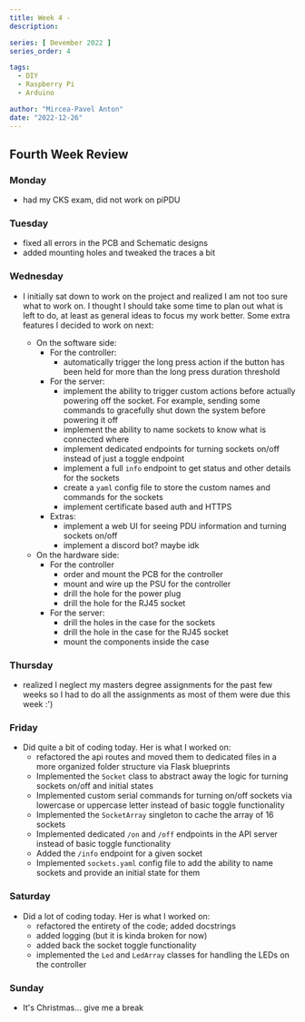 ```yaml
---
title: Week 4 - 
description: 

series: [ Devember 2022 ]
series_order: 4

tags:
  - DIY
  - Raspberry Pi
  - Arduino

author: "Mircea-Pavel Anton"
date: "2022-12-26"
---
```


## Fourth Week Review

### Monday

- had my CKS exam, did not work on piPDU

### Tuesday

- fixed all errors in the PCB and Schematic designs
- added mounting holes and tweaked the traces a bit

### Wednesday

- I initially sat down to work on the project and realized I am not too sure what to work on. I thought I should take some time to plan out what is left to do, at least as general ideas to focus my work better. Some extra features I decided to work on next:

    - On the software side:
        - For the controller:
            - automatically trigger the long press action if the button has been held for more than the long press duration threshold
        - For the server:
            - implement the ability to trigger custom actions before actually powering off the socket. For example, sending some commands to gracefully shut down the system before powering it off
            - implement the ability to name sockets to know what is connected where
            - implement dedicated endpoints for turning sockets on/off instead of just a toggle endpoint
            - implement a full `info` endpoint to get status and other details for the sockets
            - create a `yaml` config file to store the custom names and commands for the sockets
            - implement certificate based auth and HTTPS
        - Extras:
            - implement a web UI for seeing PDU information and turning sockets on/off
            - implement a discord bot? maybe idk
    - On the hardware side:
        - For the controller
            - order and mount the PCB for the controller
            - mount and wire up the PSU for the controller
            - drill the hole for the power plug
            - drill the hole for the RJ45 socket
        - For the server:
            - drill the holes in the case for the sockets
            - drill the hole in the case for the RJ45 socket
            - mount the components inside the case

### Thursday

- realized I neglect my masters degree assignments for the past few weeks so I had to do all the assignments as most of them were due this week :')

### Friday

- Did quite a bit of coding today. Her is what I worked on:
    - refactored the api routes and moved them to dedicated files in a more organized folder structure via Flask blueprints
    - Implemented the `Socket` class to abstract away the logic for turning sockets on/off and initial states
    - Implemented custom serial commands for turning on/off sockets via lowercase or uppercase letter instead of basic toggle functionality
    - Implemented the `SocketArray` singleton to cache the array of 16 sockets
    - Implemented dedicated `/on` and `/off` endpoints in the API server instead of basic toggle functionality
    - Added the `/info` endpoint for a given socket
    - Implemented `sockets.yaml` config file to add the ability to name sockets and provide an initial state for them

### Saturday

- Did a lot of coding today. Her is what I worked on:
    - refactored the entirety of the code; added docstrings
    - added logging (but it is kinda broken for now)
    - added back the socket toggle functionality
    - implemented the `Led` and `LedArray` classes for handling the LEDs on the controller

### Sunday

- It's Christmas... give me a break
